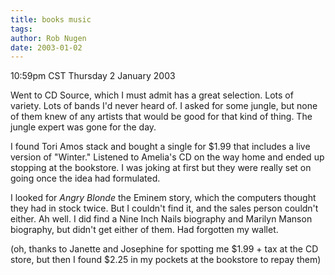 ```yaml
---
title: books music
tags: 
author: Rob Nugen
date: 2003-01-02
---
```


<p class=date>10:59pm CST Thursday 2 January 2003</p>

<p>Went to CD Source, which I must admit has a great selection.  Lots
of variety.  Lots of bands I'd never heard of.  I asked for some
jungle, but none of them knew of any artists that would be good for
that kind of thing.  The jungle expert was gone for the day.</p>

<p>I found Tori Amos stack and bought a single for $1.99 that includes
a live version of "Winter."  Listened to Amelia's CD on the way home
and ended up stopping at the bookstore.  I was joking at first but
they were really set on going once the idea had formulated.</p>

<p>I looked for <em>Angry Blonde</em> the Eminem story, which the
computers thought they had in stock twice.  But I couldn't find it,
and the sales person couldn't either.  Ah well.  I did find a Nine
Inch Nails biography and Marilyn Manson biography, but didn't get
either of them.  Had forgotten my wallet.</p>

<p>(oh, thanks to Janette and Josephine for spotting me $1.99 + tax at
the CD store, but then I found $2.25 in my pockets at the bookstore to
repay them)</p>
